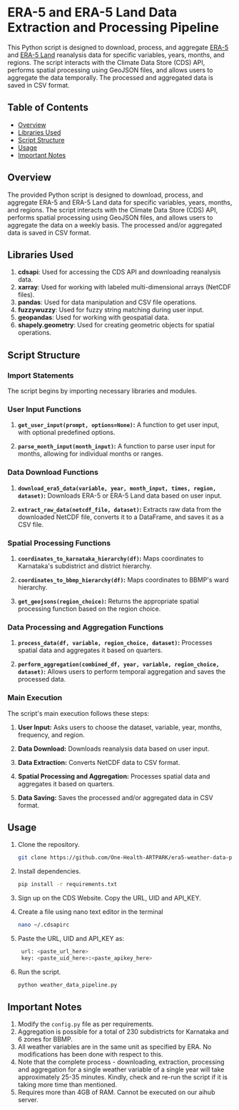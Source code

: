 # ERA-5 and ERA-5 Land Data Extraction and Processing Pipeline

This Python script is designed to download, process, and aggregate [ERA-5](https://cds.climate.copernicus.eu/cdsapp#!/dataset/reanalysis-era5-single-levels) and [ERA-5 Land](https://cds.climate.copernicus.eu/cdsapp#!/dataset/reanalysis-era5-land?tab=overview) reanalysis data for specific variables, years, months, and regions. The script interacts with the Climate Data Store (CDS) API, performs spatial processing using GeoJSON files, and allows users to aggregate the data temporally. The processed and aggregated data is saved in CSV format.

## Table of Contents

- [Overview](#overview)
- [Libraries Used](#libraries-used)
- [Script Structure](#script-structure)  
- [Usage](#usage)
- [Important Notes](#important-notes)

## Overview

The provided Python script is designed to download, process, and aggregate ERA-5 and ERA-5 Land data for specific variables, years, months, and regions. The script interacts with the Climate Data Store (CDS) API, performs spatial processing using GeoJSON files, and allows users to aggregate the data on a weekly basis. The processed and/or aggregated data is saved in CSV format.

## Libraries Used

1. **cdsapi**: Used for accessing the CDS API and downloading reanalysis data.
2. **xarray**: Used for working with labeled multi-dimensional arrays (NetCDF files).
3. **pandas**: Used for data manipulation and CSV file operations.
4. **fuzzywuzzy**: Used for fuzzy string matching during user input.
5. **geopandas**: Used for working with geospatial data.
6. **shapely.geometry**: Used for creating geometric objects for spatial operations.

## Script Structure

### Import Statements

The script begins by importing necessary libraries and modules. 

### User Input Functions

1. **`get_user_input(prompt, options=None)`:** A function to get user input, with optional predefined options.

2. **`parse_month_input(month_input)`:** A function to parse user input for months, allowing for individual months or ranges.

### Data Download Functions

1. **`download_era5_data(variable, year, month_input, times, region, dataset)`:** Downloads ERA-5 or ERA-5 Land data based on user input.

2. **`extract_raw_data(netcdf_file, dataset)`:** Extracts raw data from the downloaded NetCDF file, converts it to a DataFrame, and saves it as a CSV file.

### Spatial Processing Functions

1. **`coordinates_to_karnataka_hierarchy(df)`:** Maps coordinates to Karnataka's subdistrict and district hierarchy.

2. **`coordinates_to_bbmp_hierarchy(df)`:** Maps coordinates to BBMP's ward hierarchy.

3. **`get_geojsons(region_choice)`:** Returns the appropriate spatial processing function based on the region choice.

### Data Processing and Aggregation Functions

1. **`process_data(df, variable, region_choice, dataset)`:** Processes spatial data and aggregates it based on quarters.

2. **`perform_aggregation(combined_df, year, variable, region_choice, dataset)`:** Allows users to perform temporal aggregation and saves the processed data.

### Main Execution

The script's main execution follows these steps:

1. **User Input:** Asks users to choose the dataset, variable, year, months, frequency, and region.

2. **Data Download:** Downloads reanalysis data based on user input.

3. **Data Extraction:** Converts NetCDF data to CSV format.

4. **Spatial Processing and Aggregation:** Processes spatial data and aggregates it based on quarters.

5. **Data Saving:** Saves the processed and/or aggregated data in CSV format.

## Usage

1. Clone the repository.
      ```bash
      git clone https://github.com/One-Health-ARTPARK/era5-weather-data-pipeline.git

2. Install dependencies.
     ```bash
     pip install -r requirements.txt

3. Sign up on the CDS Website. Copy the URL, UID and API_KEY.
   
4. Create a file using nano text editor in the terminal
     ```bash
     nano ~/.cdsapirc

5. Paste the URL, UID and API_KEY as:
      ```bash
       url: <paste_url_here>
       key: <paste_uid_here>:<paste_apikey_here>

7. Run the script. 
      ```bash
      python weather_data_pipeline.py

## Important Notes

1. Modify the `config.py` file as per requirements.
2. Aggregation is possible for a total of 230 subdistricts for Karnataka and 6 zones for BBMP.
3. All weather variables are in the same unit as specified by ERA. No modifications has been done with respect to this.
4. Note that the complete process - downloading, extraction, processing and aggregation for a single weather variable of a single year will take approximately 25-35 minutes. Kindly, check and re-run the script if it is taking more time than mentioned.
5. Requires more than 4GB of RAM. Cannot be executed on our aihub server.
